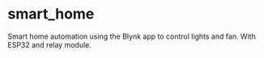 # smart_home
Smart home automation using the Blynk app to control lights and fan. With ESP32 and relay module.
